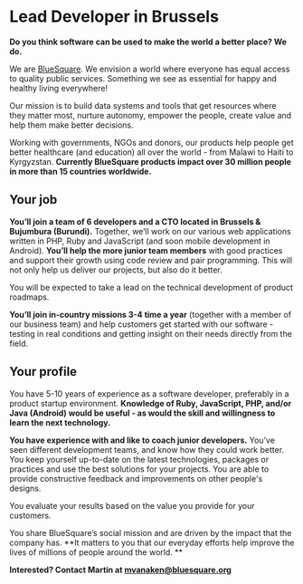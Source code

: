 # Lead Developer in Brussels

**Do you think software can be used to make the world a better place?
We do.**

We are [BlueSquare](http://bluesquare.org). We envision a world where everyone has equal access to quality public services. Something we see as essential for happy and healthy living everywhere!

Our mission is to build data systems and tools that get resources where they matter most, nurture autonomy, empower the people, create value and help them make better decisions.

Working with governments, NGOs and donors, our products help people get better healthcare (and education) all over the world - from Malawi to Haiti to Kyrgyzstan. **Currently BlueSquare products impact over 30 million people
in more than 15 countries worldwide.**

## Your job

**You’ll join a team of 6 developers and a CTO located in Brussels & Bujumbura (Burundi).** Together, we’ll work on our various web applications written in PHP, Ruby and JavaScript (and soon mobile development in Android). **You’ll help the more junior team members** with good practices and support their growth using code review and pair programming. This will not only help us deliver our projects, but also do it better.

You will be expected to take a lead on the technical development of product roadmaps.

**You’ll join in-country missions 3-4 time a year** (together with a member of our business team) and help customers get started with our software - testing in real conditions and getting insight on their needs directly from the field.

## Your profile

You have 5-10 years of experience as a software developer, preferably in a product startup environment. **Knowledge of Ruby, JavaScript, PHP, and/or Java (Android) would be useful - as would the skill and willingness to learn the next technology.**


**You have experience with and like to coach junior developers.** You’ve seen different development teams, and know how they could work better. You keep yourself up-to-date on the latest technologies, packages or practices and use the best solutions for your projects. You are able to provide constructive feedback and improvements on other people's designs.

You evaluate your results based on the value you provide for your customers.

You share BlueSquare’s social mission and are driven by the impact that the company has. **It matters to you that our everyday efforts help improve the lives of millions of people around the world. **

**Interested? Contact Martin at [mvanaken@bluesquare.org](mailto:mvanaken@bluesquare.org)**